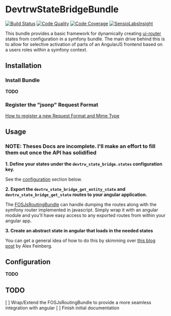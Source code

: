 DevtrwStateBridgeBundle
=======================
[![Build Status](http://img.shields.io/travis/devtrw/DevtrwStateBridgeBundle.svg?style=flat)](http://travis-ci.org/devtrw/DevtrwStateBridgeBundle)
[![Code Quality](http://img.shields.io/scrutinizer/g/devtrw/DevtrwStateBridgeBundle.svg?style=flat)](https://scrutinizer-ci.com/g/devtrw/DevtrwStateBridgeBundle/?branch=master)
[![Code Coverage](http://img.shields.io/scrutinizer/coverage/g/devtrw/DevtrwStateBridgeBundle.svg?style=flat)](https://scrutinizer-ci.com/g/devtrw/DevtrwStateBridgeBundle/?branch=master)
[![SensioLabsInsight](https://insight.sensiolabs.com/projects/20dac64f-4e8e-4825-830e-08069094b497/mini.png)](https://insight.sensiolabs.com/projects/20dac64f-4e8e-4825-830e-08069094b497)

This bundle provides a basic framework for dynamically creating 
[ui-router](https://github.com/angular-ui/ui-router) states from configuration in a symfony bundle. The main drive 
behind this is to allow for selective activation of parts of an AngularJS frontend based on a users roles within
a symfony context.

Installation
------------

### Install Bundle
__TODO__

### Register the "jsonp" Request Format

[How to register a new Request Format and Mime Type](http://symfony.com/doc/current/cookbook/request/mime_type.html)

Usage
-----

### NOTE: Theses Docs are incomplete. I'll make an effort to fill them out once the API has solidified

**1. Define your states under the `devtrw_state_bridge.states` configuration key.**

See the [configuration]() section below.

**2. Export the `devtrw_state_bridge_get_entity_state` and `devtrw_state_bridge_get_state` routes to your angular 
application.**
 
The [FOSJsRoutingBundle](https://github.com/FriendsOfSymfony/FOSJsRoutingBundle) can handle dumping the routes
 along with the symfony router implemented in javascript. Simply wrap it with an angular module and you'll have 
 easy access to any exported routes from within your angular app.

**3. Create an abstract state in angular that loads in the needed states**

 You can get a general idea of how to do this by skimming over 
 [this blog post](http://alexfeinberg.wordpress.com/2014/04/26/delay-load-anything-angular/) by Alex Feinberg.
 
 
Configuration
-------------
__TODO__

TODO
----

[ ] Wrap/Extend the FOSJsRoutingBundle to provide a more seamless integration with angular
[ ] Finish initial documentation

